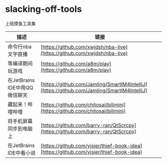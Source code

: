 # slacking-off-tools

上班摸鱼工具集

描述 | 链接
---- | ---
命令行nba文字直播 | [https://github.com/xwjdsh/nba-live](https://github.com/xwjdsh/nba-live)
等编译期间玩游戏 |  [https://github.com/a8m/play](https://github.com/a8m/play)
在JetBrains IDE中用QQ微信聊天 | [https://github.com/Jamling/SmartIM4IntelliJ](https://github.com/Jamling/SmartIM4IntelliJ)
藏起来！哔哩哔哩 | [https://github.com/chitosai/bilimini](https://github.com/chitosai/bilimini)
将手机屏幕同步到电脑上 | [https://github.com/barry-ran/QtScrcpy](https://github.com/barry-ran/QtScrcpy)
在JetBrains IDE中看小说 | [https://github.com/yisier/thief-book-idea](https://github.com/yisier/thief-book-idea)
